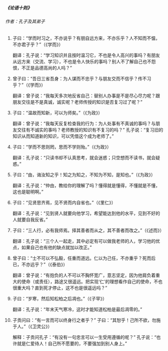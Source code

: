 ##### 《论语十则》

###### 作者：孔子及其弟子

1. 子曰：“学而时习之，不亦说乎？有朋自远方来，不亦乐乎？人不知而不愠，不亦君子乎？”（《学而》）
   
   翻译：孔子说：“学习知识并且按时温习它，不也是令人高兴的事吗？有朋友从远方来（交流、学习），不也是令人快乐的事吗？别人不了解自己也不怨恨，不正是品德高尚的人吗？”

2. 曾子曰：“吾日三省吾身：为人谋而不忠乎？与朋友交而不信乎？传不习乎？”（《学而》）
   
   翻译：曾子说：“我每天多次地反省自己：替别人办事是不是尽心尽力呢？跟朋友交往是不是真诚，诚实呢？老师传授的知识是否复习过了呢？”

3. 子曰：“温故而知新，可以为师矣。”（《为政》）
   
   翻译：曾子说：“我每天反复检查我的行为：为人处事有不真诚的事吗？与朋友交往有不诚实的事吗？老师教授的知识有不复习的吗？” 孔子说：“复习旧的知识从而知道新的知识，可以凭借这个成为老师了。”

4. 子曰：“学而不思则罔，思而不学则殆。”（《为政》）
   
   翻译：孔子说：“只读书却不认真思考，就会迷惑；只空想而不读书，就会疑惑。”

5. 子曰：“由，诲汝知之乎！知之为知之，不知为不知，是知也。”（《为政》）
   
   翻译：孔子说：“仲由，教给你的理解了吗？懂得就是懂得，不懂就是不懂，这也是聪明啊。”

6. 子曰：“见贤思齐焉，见不贤而内自省也。”（《里仁》）
   
   翻译：孔子说：“见到贤人就要向他学习，希望能达到他的水平，见到不好的人就要自我反省。”

7. 子曰：“三人行，必有我师焉。择其善者而从之，其不善者而改之。”（《述而》）
   
   翻译：孔子说：“三个人一起走，其中必定有可以做我老师的人，学习他的优点，如果自己也有他的缺点就加以改正。”

8. 曾子曰：“士不可以不弘毅，任重而道远。仁以为己任，不亦重乎？死而后已，不亦远乎？”（《泰伯》）
   
   翻译：曾子说：“有抱负的人不可以不胸怀宽广，意志坚定，因为他肩负着重大的使命（或责任），路途又很遥远。把实现‘仁’的理想看作自己的使命，不也很重大吗？直到死才停止，这不也是很遥远吗？”

9. 子曰：“岁寒，然后知松柏之后凋也。”（《子罕》）
   
   翻译：孔子说：“年末天气寒冷，这时才能知道松柏是最后凋零的。”

10. 子贡问曰：“有一言而可以终身行之者乎？” 子曰：“其恕乎！己所不欲，勿施于人。”（《卫灵公》）
    
    解释：子贡问孔子：“有没有一句忠言可以一生受用遵循的呢？” 孔子说：“也许就是仁爱待人！自己所不愿要的，不要强加到别人身上。”
